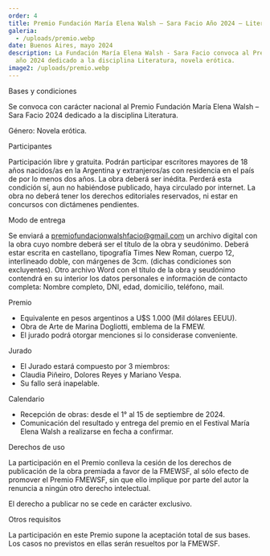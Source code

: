 ```yaml
---
order: 4
title: Premio Fundación María Elena Walsh – Sara Facio Año 2024 – Literatura
galeria:
  - /uploads/premio.webp
date: Buenos Aires, mayo 2024
description: La Fundación María Elena Walsh - Sara Facio convoca al Premio del
  año 2024 dedicado a la disciplina Literatura, novela erótica.
image2: /uploads/premio.webp
---
```

Bases y condiciones

Se convoca con carácter nacional al Premio Fundación María Elena Walsh – Sara Facio 2024 dedicado a la disciplina Literatura.

Género: Novela erótica.

Participantes

Participación libre y gratuita. Podrán participar escritores mayores de 18 años nacidos/as en la Argentina y extranjeros/as con residencia en el país de por lo menos dos años.
La obra deberá ser inédita. Perderá esta condición sí, aun no habiéndose publicado, haya circulado por internet.
La obra no deberá tener los derechos editoriales reservados, ni estar en concursos con dictámenes pendientes.

Modo de entrega

Se enviará a premiofundacionwalshfacio@gmail.com un archivo digital con la obra cuyo nombre deberá ser el título de la obra y seudónimo.
Deberá estar escrita en castellano, tipografía Times New Roman, cuerpo 12, interlineado doble, con márgenes de 3cm. (dichas condiciones son excluyentes).
Otro archivo Word con el título de la obra y seudónimo contendrá en su interior los datos personales e información de contacto completa: Nombre completo, DNI, edad, domicilio, teléfono, mail.

Premio

* Equivalente en pesos argentinos a U$S 1.000 (Mil dólares EEUU).
* Obra de Arte de Marina Dogliotti, emblema de la FMEW.
* El jurado podrá otorgar menciones si lo considerase conveniente.

Jurado

* El Jurado estará compuesto por 3 miembros:
* Claudia Piñeiro, Dolores Reyes y Mariano Vespa.
* Su fallo será inapelable.

Calendario

* Recepción de obras: desde el 1° al 15 de septiembre de 2024.
* Comunicación del resultado y entrega del premio en el Festival María Elena Walsh a realizarse en fecha a confirmar.

Derechos de uso

La participación en el Premio conlleva la cesión de los derechos de publicación de la obra premiada a favor de la FMEWSF, al sólo efecto de promover el Premio FMEWSF, sin que ello implique por parte del autor la renuncia a ningún otro derecho intelectual.

El derecho a publicar no se cede en carácter exclusivo.

Otros requisitos

La participación en este Premio supone la aceptación total de sus bases. Los casos no previstos en ellas serán resueltos por la FMEWSF.
